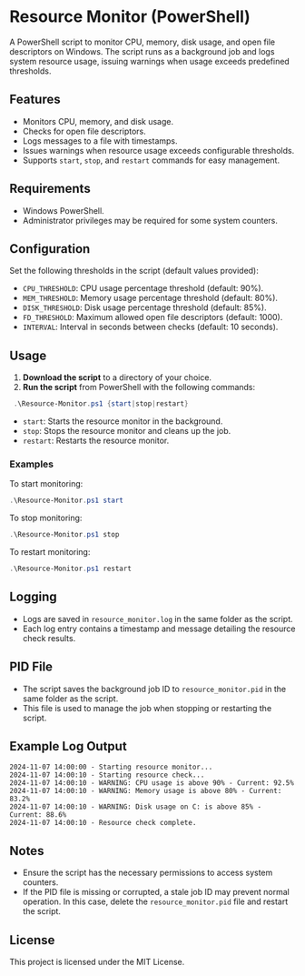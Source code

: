 # Resource Monitor (PowerShell)

A PowerShell script to monitor CPU, memory, disk usage, and open file descriptors on Windows. The script runs as a background job and logs system resource usage, issuing warnings when usage exceeds predefined thresholds.

## Features

- Monitors CPU, memory, and disk usage.
- Checks for open file descriptors.
- Logs messages to a file with timestamps.
- Issues warnings when resource usage exceeds configurable thresholds.
- Supports `start`, `stop`, and `restart` commands for easy management.

## Requirements

- Windows PowerShell.
- Administrator privileges may be required for some system counters.

## Configuration

Set the following thresholds in the script (default values provided):

- `CPU_THRESHOLD`: CPU usage percentage threshold (default: 90%).
- `MEM_THRESHOLD`: Memory usage percentage threshold (default: 80%).
- `DISK_THRESHOLD`: Disk usage percentage threshold (default: 85%).
- `FD_THRESHOLD`: Maximum allowed open file descriptors (default: 1000).
- `INTERVAL`: Interval in seconds between checks (default: 10 seconds).

## Usage

1. **Download the script** to a directory of your choice.
2. **Run the script** from PowerShell with the following commands:

  ```powershell
   .\Resource-Monitor.ps1 {start|stop|restart}
  ```

   - `start`: Starts the resource monitor in the background.
   - `stop`: Stops the resource monitor and cleans up the job.
   - `restart`: Restarts the resource monitor.

### Examples

To start monitoring:
```powershell
.\Resource-Monitor.ps1 start
```

To stop monitoring:
```powershell
.\Resource-Monitor.ps1 stop
```

To restart monitoring:
```powershell
.\Resource-Monitor.ps1 restart
```

## Logging

- Logs are saved in `resource_monitor.log` in the same folder as the script.
- Each log entry contains a timestamp and message detailing the resource check results.

## PID File

- The script saves the background job ID to `resource_monitor.pid` in the same folder as the script.
- This file is used to manage the job when stopping or restarting the script.

## Example Log Output

```
2024-11-07 14:00:00 - Starting resource monitor...
2024-11-07 14:00:10 - Starting resource check...
2024-11-07 14:00:10 - WARNING: CPU usage is above 90% - Current: 92.5%
2024-11-07 14:00:10 - WARNING: Memory usage is above 80% - Current: 83.2%
2024-11-07 14:00:10 - WARNING: Disk usage on C: is above 85% - Current: 88.6%
2024-11-07 14:00:10 - Resource check complete.
```

## Notes

- Ensure the script has the necessary permissions to access system counters.
- If the PID file is missing or corrupted, a stale job ID may prevent normal operation. In this case, delete the `resource_monitor.pid` file and restart the script.

## License

This project is licensed under the MIT License.
